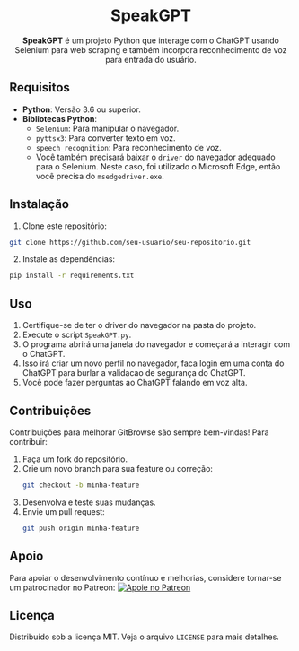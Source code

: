 
<div align="center">
    <h1>SpeakGPT</h1>
    <p><strong>SpeakGPT</strong> é um projeto Python que interage com o ChatGPT usando Selenium para web scraping e também incorpora reconhecimento de voz para entrada do usuário.</p>
</div>

## Requisitos

- **Python**: Versão 3.6 ou superior.
- **Bibliotecas Python**:
  - `Selenium`: Para manipular o navegador.
  - `pyttsx3`: Para converter texto em voz.
  - `speech_recognition`: Para reconhecimento de voz.
  - Você também precisará baixar o `driver` do navegador adequado para o Selenium. Neste caso, foi utilizado o Microsoft Edge, então você precisa do `msedgedriver.exe`.


## Instalação

1. Clone este repositório:

```bash
git clone https://github.com/seu-usuario/seu-repositorio.git
```

2. Instale as dependências:

```bash
pip install -r requirements.txt
```

## Uso

1. Certifique-se de ter o driver do navegador na pasta do projeto.
2. Execute o script `SpeakGPT.py`.
3. O programa abrirá uma janela do navegador e começará a interagir com o ChatGPT.
4. Isso irá criar um novo perfil no navegador, faca login em uma conta do ChatGPT para burlar a validacao de segurança do ChatGPT.
5. Você pode fazer perguntas ao ChatGPT falando em voz alta.

## Contribuições

Contribuições para melhorar GitBrowse são sempre bem-vindas! Para contribuir:

1. Faça um fork do repositório.
2. Crie um novo branch para sua feature ou correção:
   ```bash
   git checkout -b minha-feature
   ```
3. Desenvolva e teste suas mudanças.
4. Envie um pull request:
   ```bash
   git push origin minha-feature
   ```

## Apoio

Para apoiar o desenvolvimento contínuo e melhorias, considere tornar-se um patrocinador no Patreon:
[![Apoie no Patreon](https://c5.patreon.com/external/logo/become_a_patron_button.png)](https://patreon.com/SimpleDioney)

## Licença

Distribuído sob a licença MIT. Veja o arquivo `LICENSE` para mais detalhes.
